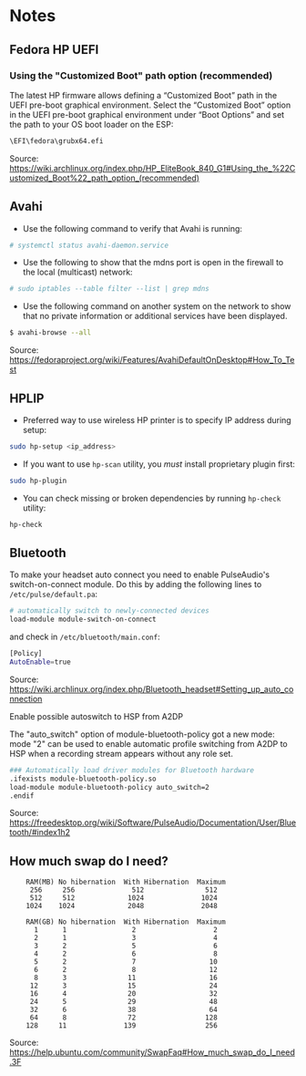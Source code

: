 # Notes

## Fedora HP UEFI

### Using the "Customized Boot" path option (recommended)

The latest HP firmware allows defining a “Customized Boot” path in the UEFI pre-boot graphical environment.
Select the “Customized Boot” option in the UEFI pre-boot graphical environment under “Boot Options” and set
the path to your OS boot loader on the ESP:

```bash
\EFI\fedora\grubx64.efi
```

Source: https://wiki.archlinux.org/index.php/HP_EliteBook_840_G1#Using_the_%22Customized_Boot%22_path_option_(recommended)

## Avahi

- Use the following command to verify that Avahi is running:

```bash
# systemctl status avahi-daemon.service
```

- Use the following to show that the mdns port is open in the firewall to the local (multicast) network:

```bash
# sudo iptables --table filter --list | grep mdns
```

- Use the following command on another system on the network to show that no private information or additional services have been displayed.

```bash
$ avahi-browse --all
```

Source: https://fedoraproject.org/wiki/Features/AvahiDefaultOnDesktop#How_To_Test

## HPLIP

- Preferred way to use wireless HP printer is to specify IP address during setup:

```bash
sudo hp-setup <ip_address>
```

- If you want to use `hp-scan` utility, you *must* install proprietary plugin first:

```bash
sudo hp-plugin
```

- You can check missing or broken dependencies by running `hp-check` utility:

```bash
hp-check
```

## Bluetooth

To make your headset auto connect you need to enable PulseAudio's switch-on-connect module. Do this by adding the following lines to `/etc/pulse/default.pa`:

```bash
# automatically switch to newly-connected devices
load-module module-switch-on-connect
```
and check in `/etc/bluetooth/main.conf`:

```bash
[Policy]
AutoEnable=true
```

Source: https://wiki.archlinux.org/index.php/Bluetooth_headset#Setting_up_auto_connection

Enable possible autoswitch to HSP from A2DP

The "auto_switch" option of module-bluetooth-policy got a new mode: mode "2" can be used to enable automatic profile switching from A2DP to HSP when a recording stream appears without any role set.

```bash
### Automatically load driver modules for Bluetooth hardware
.ifexists module-bluetooth-policy.so
load-module module-bluetooth-policy auto_switch=2
.endif
```

Source: https://freedesktop.org/wiki/Software/PulseAudio/Documentation/User/Bluetooth/#index1h2

## How much swap do I need?

        RAM(MB) No hibernation  With Hibernation  Maximum
         256     256              512               512
         512     512             1024              1024
        1024    1024             2048              2048

        RAM(GB) No hibernation  With Hibernation  Maximum
          1      1                2                   2
          2      1                3                   4
          3      2                5                   6
          4      2                6                   8
          5      2                7                  10
          6      2                8                  12
          8      3               11                  16
         12      3               15                  24
         16      4               20                  32
         24      5               29                  48
         32      6               38                  64
         64      8               72                 128
        128     11              139                 256

Source: https://help.ubuntu.com/community/SwapFaq#How_much_swap_do_I_need.3F
